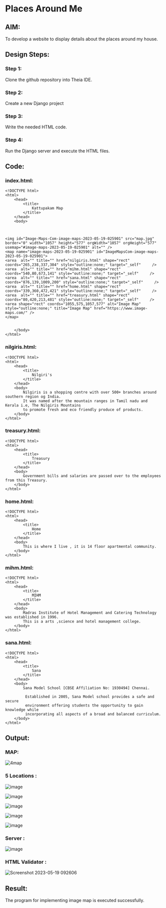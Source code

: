 # Places Around Me
## AIM:

To develop a website to display details about the places around my house.

## Design Steps:

### Step 1:

Clone the github repository into Theia IDE.

### Step 2:

Create a new Django project

### Step 3:

Write the needed HTML code.

### Step 4:

Run the Django server and execute the HTML files.

## Code:
### index.html:
```
<!DOCTYPE html>
<html>
    <head>
        <title>
            Kattupakam Map
        </title>
    </head>
    <body>
            


<img id="Image-Maps-Com-image-maps-2023-05-19-025901" src="map.jpg" border="0" width="1057" height="577" orgWidth="1057" orgHeight="577" usemap="#image-maps-2023-05-19-025901" alt="" />
<map name="image-maps-2023-05-19-025901" id="ImageMapsCom-image-maps-2023-05-19-025901">
<area  alt="" title="" href="nilgiris.html" shape="rect" coords="265,238,337,304" style="outline:none;" target="_self"     />
<area  alt="" title="" href="mihm.html" shape="rect" coords="540,80,673,141" style="outline:none;" target="_self"     />
<area  alt="" title="" href="sana.html" shape="rect" coords="876,139,1009,200" style="outline:none;" target="_self"     />
<area  alt="" title="" href="home.html" shape="rect" coords="339,360,472,421" style="outline:none;" target="_self"     />
<area  alt="" title="" href="treasury.html" shape="rect" coords="80,420,213,481" style="outline:none;" target="_self"     />
<area shape="rect" coords="1055,575,1057,577" alt="Image Map" style="outline:none;" title="Image Map" href="https://www.image-maps.com/" />
</map>


    </body>
</html>

```
### nilgiris.html:
```
<!DOCTYPE html>
<html>
    <head>
        <title>
            Nilgiri's
        </title>
    </head>
    <body>
        Nilgiris is a shopping centre with over 500+ branches around southern region og India.
        It was named after the mountain ranges in Tamil nadu and Kerala i.e, The Nilgiris Mountains
        to promote fresh and eco friendly produce of products.
    </body>
</html>
```
### treasury.html:
```
<!DOCTYPE html>
<html>
    <head>
        <title>
            Treasury
        </title>
    </head>
    <body>
        Government bills and salaries are passed over to the employees from this Treasury.
    </body>
</html>
```
### home.html:

```
<!DOCTYPE html>
<html>
    <head>
        <title>
            Home
        </title>
    </head>
    <body>
        This is where I live , it is 14 floor apartmental community.
    </body>
</html>
```
### mihm.html:
```
<!DOCTYPE html>
<html>
    <head>
        <title>
            MIHM
        </title>
    </head>
    <body>
        Madras Institute of Hotel Management and Catering Technology was established in 1996.
        This is a arts ,science and hotel management college.
    </body>
</html>

```
### sana.html:
```
<!DOCTYPE html>
<html>
    <head>
        <title>
            Sana
        </title>
    </head>
    <body>
        Sana Model School [CBSE Affiliation No: 1930494] Chennai.

         Established in 2005, Sana Model school provides a safe and secure
         environment offering students the opportunity to gain knowledge while 
         incorporating all aspects of a broad and balanced curriculum.
    </body>
</html>
```




## Output:

### MAP:

![4map](https://github.com/PSriVarshan/places-around-me/assets/114944059/50b5e2e6-50dc-4255-b04a-0570afe17a97)


### 5 Locations :

![image](https://github.com/PSriVarshan/places-around-me/assets/114944059/dbfe593b-462e-44a7-b4e7-21cc2bceb3cf)


![image](https://github.com/PSriVarshan/places-around-me/assets/114944059/502ed0b6-3c9e-4038-a20e-7b173baa415e)


![image](https://github.com/PSriVarshan/places-around-me/assets/114944059/d592afd8-0356-4014-9c2e-0d10cc505c4e)


![image](https://github.com/PSriVarshan/places-around-me/assets/114944059/9ca09d87-917e-4074-8b21-9bb102882c2b)


![image](https://github.com/PSriVarshan/places-around-me/assets/114944059/53bcb730-5a68-452d-88bf-6e7a208f9269)


### Server : 

![image](https://github.com/PSriVarshan/places-around-me/assets/114944059/38b221b3-0b14-4d8a-b337-b75d61414f07)


### HTML Validator :

![Screenshot 2023-05-19 092606](https://github.com/PSriVarshan/places-around-me/assets/114944059/59bdc1af-6199-45dc-87c2-fe2564a6839b)


## Result:
The program for implementing image map is executed successfully.
